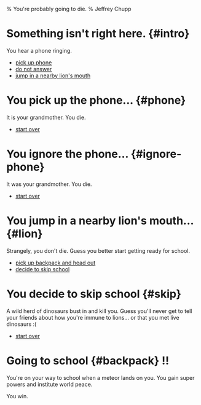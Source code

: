 % You're probably going to die.
% Jeffrey Chupp

# Something isn't right here. {#intro}

You hear a phone ringing.

- [pick up phone](#phone)
- [do not answer](#ignore-phone)
- [jump in a nearby lion's mouth](#lion)

# You pick up the phone... {#phone}

It is your grandmother. You die.

- [start over](#intro)

# You ignore the phone... {#ignore-phone}

It was your grandmother. You die.

- [start over](#intro)

# You jump in a nearby lion's mouth... {#lion}

Strangely, you don't die. Guess you better start getting ready for school.

- [pick up backpack and head out](#backpack)
- [decide to skip school](#skip)

# You decide to skip school {#skip}

A wild herd of dinosaurs bust in and kill you. Guess you'll never get to tell your friends about how you're immune to lions... or that you met live dinosaurs :(

- [start over](#intro)

# Going to school {#backpack} !!

You're on your way to school when a meteor lands on you. You gain super powers and institute world peace.

You win.
